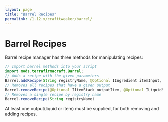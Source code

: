 ```yaml
---
layout: page
title: "Barrel Recipes"
permalink: /1.12.x/crafttweaker/barrel/
---
```


# Barrel Recipes

Barrel recipe manager has three methods for manipulating recipes:

```java
// Import barrel methods into your script
import mods.terrafirmacraft.Barrel;
// Adds a recipe with the given parameters
Barrel.addRecipe(String registryName, @Optional IIngredient itemInput, ILiquidStack fluidInput, @Optional IItemStack itemOutput, @Optional ILiquidStack fluidOutput, int hours)
// Removes all recipes that have a given output
Barrel.removeRecipe(@Optional IItemStack outputItem, @Optional ILiquidStack outputLiquid)
// Removes a single recipe by registry name
Barrel.removeRecipe(String registryName)
```

At least one output(liquid or item) must be supplied, for both removing and adding recipes.
